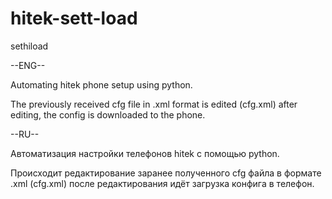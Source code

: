 # hitek-sett-load
sethiload


--ENG--

Automating hitek phone setup using python.

The previously received cfg file in .xml format is edited (cfg.xml)
after editing, the config is downloaded to the phone.


--RU--

Автоматизация настройки телефонов hitek с помощью python.

Происходит редактирование заранее полученного cfg файла в формате .xml (cfg.xml)
после редактирования идёт загрузка конфига в телефон.
